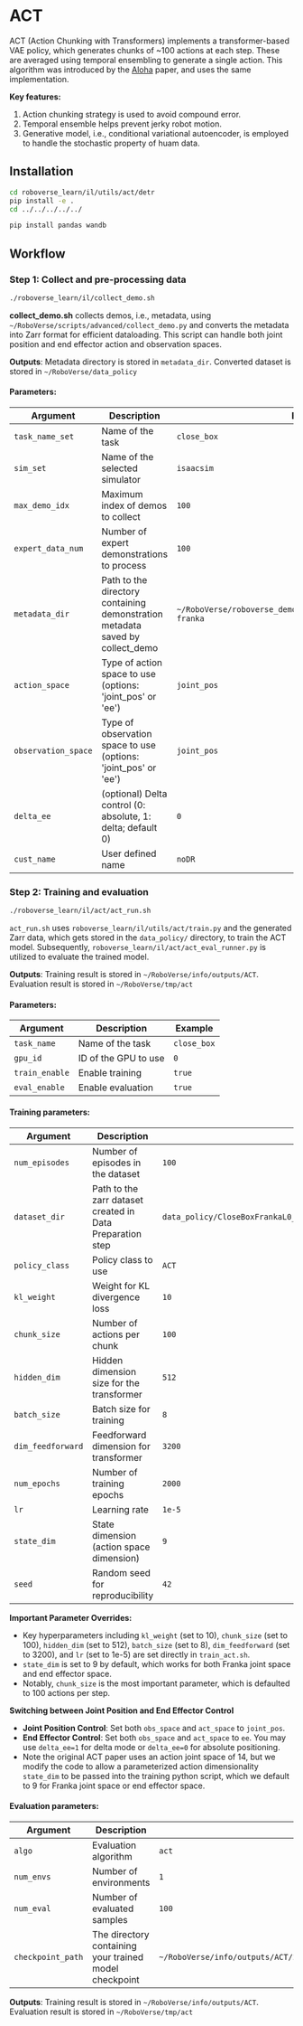 # ACT

ACT (Action Chunking with Transformers) implements a transformer-based VAE policy, which generates chunks of ~100 actions at each step. These are averaged using temporal ensembling to generate a single action. This algorithm was introduced by the [Aloha](https://arxiv.org/abs/2304.13705) paper, and uses the same implementation.

**Key features:**

1. Action chunking strategy is used to avoid compound error.
2. Temporal ensemble helps prevent jerky robot motion.
3. Generative model, i.e., conditional variational autoencoder, is employed to handle the stochastic property of huam data.

## Installation

```bash
cd roboverse_learn/il/utils/act/detr
pip install -e .
cd ../../../../../

pip install pandas wandb
```

## Workflow 

### Step 1: Collect and pre-processing data

```bash
./roboverse_learn/il/collect_demo.sh
```

**collect_demo.sh** collects demos, i.e., metadata, using `~/RoboVerse/scripts/advanced/collect_demo.py` and converts the metadata into Zarr format for efficient dataloading. This script can handle both joint position and end effector action and observation spaces.

**Outputs**: Metadata directory is stored in `metadata_dir`. Converted dataset is stored in `~/RoboVerse/data_policy`

#### Parameters:

| Argument            | Description                                                  | Example                                                      |
| ------------------- | ------------------------------------------------------------ | ------------------------------------------------------------ |
| `task_name_set`     | Name of the task                                             | `close_box`                                                  |
| `sim_set`           | Name of the selected simulator                               | `isaacsim`                                                   |
| `max_demo_idx`      | Maximum index of demos to collect                            | `100`                                                        |
| `expert_data_num`   | Number of expert demonstrations to process                   | `100`                                                        |
| `metadata_dir`      | Path to the directory containing demonstration metadata saved by collect_demo | `~/RoboVerse/roboverse_demo/demo_isaacsim/close_box-/robot-franka` |
| `action_space`      | Type of action space to use (options: 'joint_pos' or 'ee')   | `joint_pos`                                                  |
| `observation_space` | Type of observation space to use (options: 'joint_pos' or 'ee') | `joint_pos`                                                  |
| `delta_ee`          | (optional) Delta control (0: absolute, 1: delta; default 0)  | `0`                                                          |
| `cust_name`         | User defined name                                            | `noDR`                                                       |


### Step 2: Training and evaluation

```bash
./roboverse_learn/il/act/act_run.sh
```

`act_run.sh` uses `roboverse_learn/il/utils/act/train.py` and the generated Zarr data, which gets stored in the `data_policy/` directory, to train the ACT model. Subsequently, `roboverse_learn/il/act/act_eval_runner.py` is utilized to evaluate the trained model.  

**Outputs**: Training result is stored in `~/RoboVerse/info/outputs/ACT`. Evaluation result is stored in `~/RoboVerse/tmp/act`

#### Parameters:

| Argument       | Description          | Example     |
| -------------- | -------------------- | ----------- |
| `task_name`    | Name of the task     | `close_box` |
| `gpu_id`       | ID of the GPU to use | `0`         |
| `train_enable` | Enable training      | `true`      |
| `eval_enable`  | Enable evaluation    | `true`      |

#### Training parameters:

| Argument          | Description                                               | Example                                                      |
| ----------------- | --------------------------------------------------------- | ------------------------------------------------------------ |
| `num_episodes`    | Number of episodes in the dataset                         | `100`                                                        |
| `dataset_dir`     | Path to the zarr dataset created in Data Preparation step | `data_policy/CloseBoxFrankaL0_obs:joint_pos_act:joint_pos_100.zarr` |
| `policy_class`    | Policy class to use                                       | `ACT`                                                        |
| `kl_weight`       | Weight for KL divergence loss                             | `10`                                                         |
| `chunk_size`      | Number of actions per chunk                               | `100`                                                        |
| `hidden_dim`      | Hidden dimension size for the transformer                 | `512`                                                        |
| `batch_size`      | Batch size for training                                   | `8`                                                          |
| `dim_feedforward` | Feedforward dimension for transformer                     | `3200`                                                       |
| `num_epochs`      | Number of training epochs                                 | `2000`                                                       |
| `lr`              | Learning rate                                             | `1e-5`                                                       |
| `state_dim`       | State dimension (action space dimension)                  | `9`                                                          |
| `seed`            | Random seed for reproducibility                           | `42`                                                         |


**Important Parameter Overrides:**

- Key hyperparameters including `kl_weight` (set to 10), `chunk_size` (set to 100), `hidden_dim` (set to 512), `batch_size` (set to 8), `dim_feedforward` (set to 3200), and `lr` (set to 1e-5) are set directly in `train_act.sh`.
- `state_dim` is set to 9 by default, which works for both Franka joint space and end effector space.
- Notably, `chunk_size` is the most important parameter, which is defaulted to 100 actions per step.

**Switching between Joint Position and End Effector Control**

- **Joint Position Control**: Set both `obs_space` and `act_space` to `joint_pos`.
- **End Effector Control**: Set both `obs_space` and `act_space` to `ee`. You may use `delta_ee=1` for delta mode or `delta_ee=0` for absolute positioning.
- Note the original ACT paper uses an action joint space of 14, but we modify the code to allow a parameterized action dimensionality `state_dim` to be passed into the training python script, which we default to 9 for Franka joint space or end effector space.

#### Evaluation parameters:

| Argument          | Description                                            | Example                                                      |
| ----------------- | ------------------------------------------------------ | ------------------------------------------------------------ |
| `algo`     | Evaluation algorithm   | `act` |
| `num_envs` | Number of environments | `1`   |
| `num_eval` | Number of evaluated samples | `100`   |
| `checkpoint_path` | The directory containing your trained model checkpoint | `~/RoboVerse/info/outputs/ACT/2025.09.04/01.37.14_close_box_obs:joint_pos_act:joint_pos_100` |


**Outputs**: Training result is stored in `~/RoboVerse/info/outputs/ACT`. Evaluation result is stored in `~/RoboVerse/tmp/act`